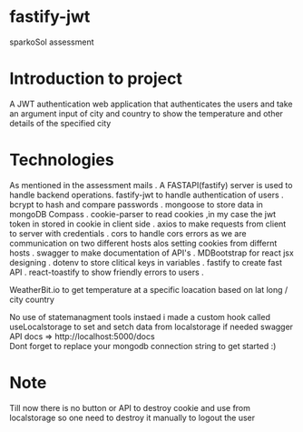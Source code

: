 # fastify-jwt
 sparkoSol assessment
# Introduction to project
 A JWT authentication web application that authenticates the users and take an argument input of city and country to show the temperature and other details of the specified city
 # Technologies
  As mentioned in the assessment mails .  A FASTAPI(fastify) server is used to handle backend operations. 
  fastify-jwt to handle authentication of users .
  bcrypt to hash and compare passwords .
  mongoose to store data in mongoDB Compass .
  cookie-parser to read cookies ,in my case the jwt token in stored in cookie in client side .
  axios to make requests from client to server with credentials .
  cors to handle cors errors as we are communication on two different hosts alos setting cookies from differnt hosts .
  swagger to make documentation of API's .
  MDBootstrap for react jsx designing .
  dotenv to store clitical keys in variables .
  fastify to create fast API .
  react-toastify to show friendly errors to users .
  
  WeatherBit.io to get temperature at a specific loacation based on lat long / city country

  No use of statemanagment tools instaed i made a custom hook called useLocalstorage to set and setch data from localstorage if needed
  swagger API docs => http://localhost:5000/docs   
  Dont forget to replace your mongodb connection string to get started :)
  
# Note
Till now there is no button or API to destroy cookie and use from localstorage so one need to destroy it manually to logout the user
